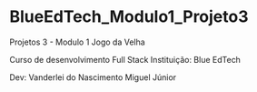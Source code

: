# BlueEdTech_Modulo1_Projeto3

Projetos 3 - Modulo 1
Jogo da Velha

Curso de desenvolvimento Full Stack
Instituição: Blue EdTech

Dev: Vanderlei do Nascimento Miguel Júnior
